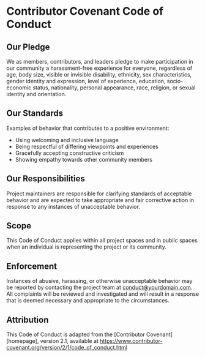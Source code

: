 # Contributor Covenant Code of Conduct

## Our Pledge
We as members, contributors, and leaders pledge to make participation in our community a harassment-free experience for everyone, regardless of age, body size, visible or invisible disability, ethnicity, sex characteristics, gender identity and expression, level of experience, education, socio-economic status, nationality, personal appearance, race, religion, or sexual identity and orientation.

## Our Standards
Examples of behavior that contributes to a positive environment:
- Using welcoming and inclusive language
- Being respectful of differing viewpoints and experiences
- Gracefully accepting constructive criticism
- Showing empathy towards other community members

## Our Responsibilities
Project maintainers are responsible for clarifying standards of acceptable behavior and are expected to take appropriate and fair corrective action in response to any instances of unacceptable behavior.

## Scope
This Code of Conduct applies within all project spaces and in public spaces when an individual is representing the project or its community.

## Enforcement
Instances of abusive, harassing, or otherwise unacceptable behavior may be reported by contacting the project team at conduct@yourdomain.com. All complaints will be reviewed and investigated and will result in a response that is deemed necessary and appropriate to the circumstances.

## Attribution
This Code of Conduct is adapted from the [Contributor Covenant][homepage], version 2.1, available at https://www.contributor-covenant.org/version/2/1/code_of_conduct.html 